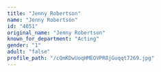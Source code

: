 ```yaml
---
title: "Jenny Robertson"
name: "Jenny Robertson"
id: "4051"
original_name: "Jenny Robertson"
known_for_department: "Acting"
gender: "1"
adult: "false"
profile_path: "/cQmKDwUoqHMEOVPR8jGuqqt7269.jpg"
---
```

